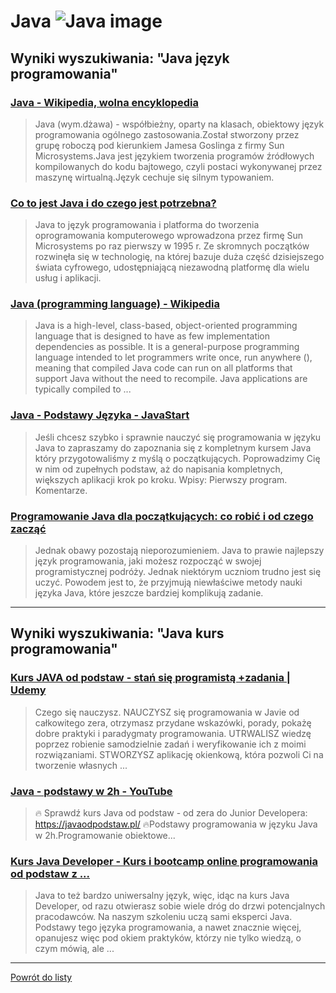 # __Java ![Java image](https://www.tiobe.com/wp-content/themes/tiobe/tiobe-index/images/Java.png)__ 
 
## Wyniki wyszukiwania: "Java język programowania" 
 
### [Java - Wikipedia, wolna encyklopedia](https://pl.wikipedia.org/wiki/Java) 
 
 > Java (wym.dżawa) - współbieżny, oparty na klasach, obiektowy język programowania ogólnego zastosowania.Został stworzony przez grupę roboczą pod kierunkiem Jamesa Goslinga z firmy Sun Microsystems.Java jest językiem tworzenia programów źródłowych kompilowanych do kodu bajtowego, czyli postaci wykonywanej przez maszynę wirtualną.Język cechuje się silnym typowaniem.
 
 
 
 
### [Co to jest Java i do czego jest potrzebna?](https://www.java.com/pl/download/help/whatis_java.html) 
 
 > Java to język programowania i platforma do tworzenia oprogramowania komputerowego wprowadzona przez firmę Sun Microsystems po raz pierwszy w 1995 r. Ze skromnych początków rozwinęła się w technologię, na której bazuje duża część dzisiejszego świata cyfrowego, udostępniającą niezawodną platformę dla wielu usług i aplikacji.
 
 
 
 
### [Java (programming language) - Wikipedia](https://en.wikipedia.org/wiki/Java_(programming_language)) 
 
 > Java is a high-level, class-based, object-oriented programming language that is designed to have as few implementation dependencies as possible. It is a general-purpose programming language intended to let programmers write once, run anywhere (), meaning that compiled Java code can run on all platforms that support Java without the need to recompile. Java applications are typically compiled to ...
 
 
 
 
### [Java - Podstawy Języka - JavaStart](https://javastart.pl/baza-wiedzy/java-podstawy-jezyka) 
 
 > Jeśli chcesz szybko i sprawnie nauczyć się programowania w języku Java to zapraszamy do zapoznania się z kompletnym kursem Java który przygotowaliśmy z myślą o początkujących. Poprowadzimy Cię w nim od zupełnych podstaw, aż do napisania kompletnych, większych aplikacji krok po kroku. Wpisy: Pierwszy program. Komentarze.
 
 
 
 
### [Programowanie Java dla początkujących: co robić i od czego zacząć](https://codegym.cc/pl/groups/posts/pl.168.programowanie-java-dla-poczatkujacych-co-robic-i-od-czego-zaczac) 
 
 > Jednak obawy pozostają nieporozumieniem. Java to prawie najlepszy język programowania, jaki możesz rozpocząć w swojej programistycznej podróży. Jednak niektórym uczniom trudno jest się uczyć. Powodem jest to, że przyjmują niewłaściwe metody nauki języka Java, które jeszcze bardziej komplikują zadanie.
 
 
 
 

 
---
 
## Wyniki wyszukiwania: "Java kurs programowania" 
 
### [Kurs JAVA od podstaw - stań się programistą +zadania | Udemy](https://www.udemy.com/course/bojarski-kurs-java/) 
 
 > Czego się nauczysz. NAUCZYSZ się programowania w Javie od całkowitego zera, otrzymasz przydane wskazówki, porady, pokażę dobre praktyki i paradygmaty programowania. UTRWALISZ wiedzę poprzez robienie samodzielnie zadań i weryfikowanie ich z moimi rozwiązaniami. STWORZYSZ aplikację okienkową, która pozwoli Ci na tworzenie własnych ...
 
 
 
 
### [Java - podstawy w 2h - YouTube](https://www.youtube.com/watch?v=6G19kFcVXTo) 
 
 > 🔥 Sprawdź kurs Java od podstaw - od zera do Junior Developera: https://javaodpodstaw.pl/ 🔥Podstawy programowania w języku Java w 2h.Programowanie obiektowe...
 
 
 
 
### [Kurs Java Developer - Kurs i bootcamp online programowania od podstaw z ...](https://coderslab.pl/pl/java-developer) 
 
 > Java to też bardzo uniwersalny język, więc, idąc na kurs Java Developer, od razu otwierasz sobie wiele dróg do drzwi potencjalnych pracodawców. Na naszym szkoleniu uczą sami eksperci Java. Podstawy tego języka programowania, a nawet znacznie więcej, opanujesz więc pod okiem praktyków, którzy nie tylko wiedzą, o czym mówią, ale ...
 
 
 
 

 
---
 
 [Powrót do listy](../top20.md)